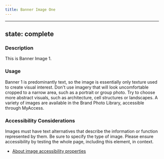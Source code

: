 ```yaml
---
title: Banner Image One
---
```


---
state: complete
---

### Description
This is Banner Image 1.

### Usage
Banner 1 is predominantly text, so the image is essentially only texture used to create visual interest. Don't use imagery that will look uncomfortable cropped to a narrow area, such as a portrait or group photo. Try to choose more abstract visuals, such as architecture, cell structures or landscapes. A variety of images are available in the Brand Photo Library, accessible through MyAccess.

### Accessibility Considerations
Images must have text alternatives that describe the information or function represented by them. Be sure to specify the type of image. Please ensure accessibility by testing the whole page, including this element, in context.

* <a href="https://www.w3.org/WAI/tutorials/images/">About image accessibility properties</a>

<!-- ### SEO Considerations
This section is left intentionally blank and is for future consideration.

### Technical Considerations
Anything special technical-wise will be shared here. -->
